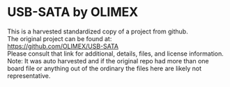 
# USB-SATA by OLIMEX  
This is a harvested standardized copy of a project from github.  
The original project can be found at:  
https://github.com/OLIMEX/USB-SATA  
Please consult that link for additional, details, files, and license information.  
Note: It was auto harvested and if the original repo had more than one board file or anything out of the ordinary the files here are likely not representative.  
    